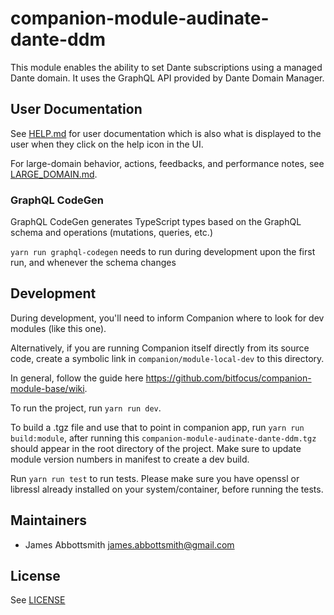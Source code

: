 # companion-module-audinate-dante-ddm

This module enables the ability to set Dante subscriptions using a managed Dante domain. It uses the GraphQL API provided by Dante Domain Manager.

## User Documentation

See [HELP.md](./companion/HELP.md) for user documentation which is also what is displayed to the user when they click on the help icon in the UI.

For large-domain behavior, actions, feedbacks, and performance notes, see [LARGE_DOMAIN.md](./LARGE_DOMAIN.md).

### GraphQL CodeGen

GraphQL CodeGen generates TypeScript types based on the GraphQL schema and operations (mutations, queries, etc.)

`yarn run graphql-codegen` needs to run during development upon the first run, and whenever the schema changes

## Development

During development, you'll need to inform Companion where to look for dev modules (like this one).

Alternatively, if you are running Companion itself directly from its source code, create a symbolic link in `companion/module-local-dev` to this directory.

In general, follow the guide here
<https://github.com/bitfocus/companion-module-base/wiki>.

To run the project, run `yarn run dev`.

To build a .tgz file and use that to point in companion app, run `yarn run build:module`, after running this `companion-module-audinate-dante-ddm.tgz` should appear in the root directory of the project. Make sure to update module version numbers in manifest to create a dev build.

Run `yarn run test` to run tests. Please make sure you have openssl or libressl already installed on your system/container, before running the tests.

## Maintainers

- James Abbottsmith <james.abbottsmith@gmail.com>

## License

See [LICENSE](./LICENSE)
